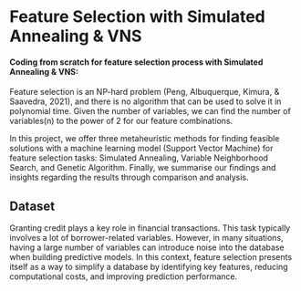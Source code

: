 # Feature Selection with Simulated Annealing & VNS

#### Coding from scratch for feature selection process with Simulated Annealing & VNS:

Feature selection is an NP-hard problem (Peng, Albuquerque, Kimura, & Saavedra, 2021), and there is no algorithm that can be used to solve it in polynomial time. Given the number of variables, we can find the number of variables(n) to the power of 2 for our feature combinations.

In this project, we offer three metaheuristic methods for finding feasible solutions with a machine learning model (Support Vector Machine) for feature selection tasks: Simulated Annealing, Variable Neighborhood Search, and Genetic Algorithm. Finally, we summarise our findings and insights regarding the results through comparison and analysis.

## Dataset
Granting credit plays a key role in financial transactions. This task typically involves a lot of borrower-related variables. However, in many situations, having a large number of variables can introduce noise into the database when building predictive models. In this context, feature selection presents itself as a way to simplify a database by identifying key features, reducing computational costs, and improving prediction performance. 
